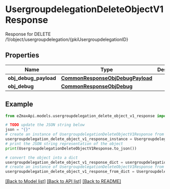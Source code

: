 # UsergroupdelegationDeleteObjectV1Response

Response for DELETE /1/object/usergroupdelegation/{pkiUsergroupdelegationID}

## Properties

Name | Type | Description | Notes
------------ | ------------- | ------------- | -------------
**obj_debug_payload** | [**CommonResponseObjDebugPayload**](CommonResponseObjDebugPayload.md) |  | 
**obj_debug** | [**CommonResponseObjDebug**](CommonResponseObjDebug.md) |  | [optional] 

## Example

```python
from eZmaxApi.models.usergroupdelegation_delete_object_v1_response import UsergroupdelegationDeleteObjectV1Response

# TODO update the JSON string below
json = "{}"
# create an instance of UsergroupdelegationDeleteObjectV1Response from a JSON string
usergroupdelegation_delete_object_v1_response_instance = UsergroupdelegationDeleteObjectV1Response.from_json(json)
# print the JSON string representation of the object
print(UsergroupdelegationDeleteObjectV1Response.to_json())

# convert the object into a dict
usergroupdelegation_delete_object_v1_response_dict = usergroupdelegation_delete_object_v1_response_instance.to_dict()
# create an instance of UsergroupdelegationDeleteObjectV1Response from a dict
usergroupdelegation_delete_object_v1_response_from_dict = UsergroupdelegationDeleteObjectV1Response.from_dict(usergroupdelegation_delete_object_v1_response_dict)
```
[[Back to Model list]](../README.md#documentation-for-models) [[Back to API list]](../README.md#documentation-for-api-endpoints) [[Back to README]](../README.md)


